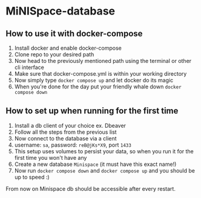 ﻿# MiNISpace-database

## How to use it with docker-compose
1) Install docker and enable docker-compose
2) Clone repo to your desired path
3) Now head to the previously mentioned path using the terminal or other cli interface
4) Make sure that docker-compose.yml is within your working directory
5) Now simply type `docker compose up` and let docker do its magic
6) When you're done for the day put your friendly whale down `docker compose down`

## How to set up when running for the first time
1) Install a db client of your choice ex. Dbeaver
2) Follow all the steps from the previous list
3) Now connect to the database via a client
4) username: `sa`, password: `reB@jKs*X9`, port `1433`
5) This setup uses volumes to persist your data, so when you run it for the first time you won't have any
6) Create a new database `Minispace` (it must have this exact name!)
7) Now run `docker compose down` and `docker compose up` and you should be up to speed :)

From now on Minispace db should be accessible after every restart.

